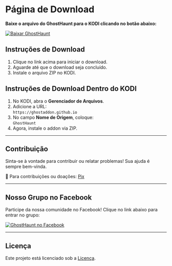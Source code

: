# Página de Download

**Baixe o arquivo do GhostHaunt para o KODI clicando no botão abaixo:**

[![Baixar GhostHaunt](https://img.shields.io/badge/Download-GhostHaunt-blue.svg)](https://ghostaddon.github.io/plugin.video.Addon.GhostHaunt.zip)

## Instruções de Download

1. Clique no link acima para iniciar o download.
2. Aguarde até que o download seja concluído.
3. Instale o arquivo ZIP no KODI.

## Instruções de Download Dentro do KODI

1. No KODI, abra o **Gerenciador de Arquivos**.
2. Adicione a URL:  
   `https://ghostaddon.github.io`
3. No campo **Nome de Origem**, coloque:  
   `GhostHaunt`
4. Agora, instale o addon via ZIP.

---

## Contribuição

Sinta-se à vontade para contribuir ou relatar problemas! Sua ajuda é sempre bem-vinda.

🔗 Para contribuições ou doações: [Pix](https://ghostaddon.github.io/png/pix/index.html)

---

## Nosso Grupo no Facebook

Participe da nossa comunidade no Facebook! Clique no link abaixo para entrar no grupo:

[![GhostHaunt no Facebook](https://img.shields.io/badge/Join-Facebook%20Group-blue.svg)](https://www.facebook.com/groups/ghosthaunt)

---

## Licença

Este projeto está licenciado sob a [Licença](LICENSE.md).
